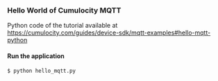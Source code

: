 ### Hello World of Cumulocity MQTT 

Python code of the tutorial available at https://cumulocity.com/guides/device-sdk/mqtt-examples#hello-mqtt-python

#### Run the application
```shell
$ python hello_mqtt.py 
```
